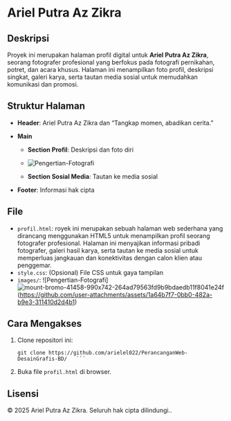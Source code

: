 # Ariel Putra Az Zikra

## Deskripsi
Proyek ini merupakan halaman profil digital untuk **Ariel Putra Az Zikra**, seorang fotografer profesional yang berfokus pada fotografi pernikahan, potret, dan acara khusus. Halaman ini menampilkan foto profil, deskripsi singkat, galeri karya, serta tautan media sosial untuk memudahkan komunikasi dan promosi.

## Struktur Halaman

- **Header**: Ariel Putra Az Zikra dan “Tangkap momen, abadikan cerita.”

- **Main**
  - **Section Profil**: Deskripsi dan foto diri
  - ![Pengertian-Fotografi](https://github.com/user-attachments/assets/b3a026b0-17ad-4912-adcd-82da8877ac86)

  - **Section Sosial Media**: Tautan ke media sosial
- **Footer**: Informasi hak cipta

## File

- `profil.html`: royek ini merupakan sebuah halaman web sederhana yang dirancang menggunakan HTML5 untuk menampilkan profil seorang fotografer profesional. Halaman ini menyajikan informasi pribadi fotografer, galeri hasil karya, serta tautan ke media sosial untuk memperluas jangkauan dan konektivitas dengan calon klien atau penggemar.
- `style.css`: (Opsional) File CSS untuk gaya tampilan
- `images/`: ![Pengertian-Fotografi]![mount-bromo-41458-990x742-264ad79563fd9b9bdaedb11f8041e24f](https://github.com/user-attachments/assets/2b13f3f1-195b-4556-b1ad-7fa0ccd2a899)
(https://github.com/user-attachments/assets/1a64b7f7-0bb0-482a-b9e3-311410d2d4b1)


## Cara Mengakses

1. Clone repositori ini:
   ```
   git clone https://github.com/arielel022/PerancanganWeb-DesainGrafis-BD/   ```
2. Buka file `profil.html` di browser.

## Lisensi

© 2025 Ariel Putra Az Zikra. Seluruh hak cipta dilindungi..
